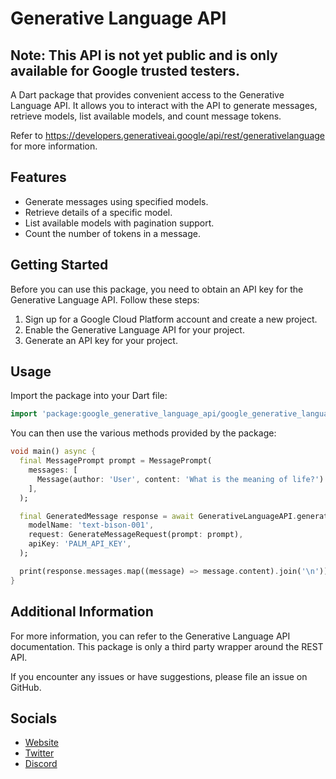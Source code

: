 # Generative Language API

## Note: This API is not yet public and is only available for Google trusted testers.

A Dart package that provides convenient access to the Generative Language API.
It allows you to interact with the API to generate messages, retrieve models, list available models, 
and count message tokens.

Refer to https://developers.generativeai.google/api/rest/generativelanguage for more information.

## Features

- Generate messages using specified models.
- Retrieve details of a specific model.
- List available models with pagination support.
- Count the number of tokens in a message.

## Getting Started

Before you can use this package, you need to obtain an API key for the Generative Language API. Follow these steps:

1. Sign up for a Google Cloud Platform account and create a new project.
2. Enable the Generative Language API for your project.
3. Generate an API key for your project.

## Usage

Import the package into your Dart file:

```dart
import 'package:google_generative_language_api/google_generative_language_api.dart';
```

You can then use the various methods provided by the package:

```dart
void main() async {
  final MessagePrompt prompt = MessagePrompt(
    messages: [
      Message(author: 'User', content: 'What is the meaning of life?')
    ],
  );

  final GeneratedMessage response = await GenerativeLanguageAPI.generateMessage(
    modelName: 'text-bison-001',
    request: GenerateMessageRequest(prompt: prompt),
    apiKey: 'PALM_API_KEY',
  );

  print(response.messages.map((message) => message.content).join('\n'));
}
```

## Additional Information

For more information, you can refer to the Generative Language API documentation. This package is only
a third party wrapper around the REST API.

If you encounter any issues or have suggestions, please file an issue on GitHub.

## Socials

- [Website](https://saad-ardati.dev/)
- [Twitter](https://twitter.com/SaadArdati)
- [Discord](https://discord.gg/yrahEhCqTJ)
